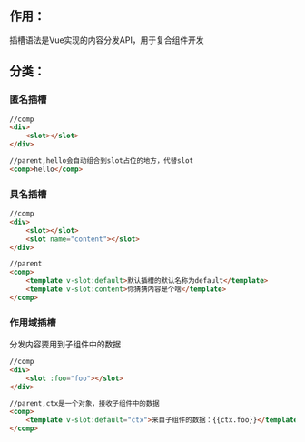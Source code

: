 ## 作用：

插槽语法是Vue实现的内容分发API，用于复合组件开发



## 分类：

### 匿名插槽

```html
//comp
<div>
    <slot></slot>
</div>

//parent,hello会自动组合到slot占位的地方，代替slot
<comp>hello</comp>
```



### 具名插槽

```html
//comp
<div>
    <slot></slot>
    <slot name="content"></slot>
</div>

//parent
<comp>
	<template v-slot:default>默认插槽的默认名称为default</template>
    <template v-slot:content>你猜猜内容是个啥</template>
</comp>
```



### 作用域插槽

分发内容要用到子组件中的数据

```html
//comp
<div>
    <slot :foo="foo"></slot>
</div>

//parent,ctx是一个对象，接收子组件中的数据
<comp>
    <template v-slot:default="ctx">来自子组件的数据：{{ctx.foo}}</template>
</comp>
```

